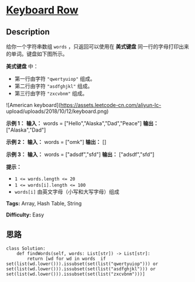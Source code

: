 # [Keyboard Row][title]

## Description

给你一个字符串数组 `words` ，只返回可以使用在 **美式键盘** 同一行的字母打印出来的单词。键盘如下图所示。

**美式键盘** 中：

  * 第一行由字符 `"qwertyuiop"` 组成。
  * 第二行由字符 `"asdfghjkl"` 组成。
  * 第三行由字符 `"zxcvbnm"` 组成。

![American keyboard](https://assets.leetcode-cn.com/aliyun-lc-
upload/uploads/2018/10/12/keyboard.png)

**示例 1：**
            **输入：** words = ["Hello","Alaska","Dad","Peace"]    **输出：** ["Alaska","Dad"]    

**示例 2：**
            **输入：** words = ["omk"]    **输出：** []    

**示例 3：**
            **输入：** words = ["adsdf","sfd"]    **输出：** ["adsdf","sfd"]    

**提示：**

  * `1 <= words.length <= 20`
  * `1 <= words[i].length <= 100`
  * `words[i]` 由英文字母（小写和大写字母）组成


**Tags:** Array, Hash Table, String

**Difficulty:** Easy

## 思路

``` python3
class Solution:
    def findWords(self, words: List[str]) -> List[str]:
        return [wd for wd in words  if set(list(wd.lower())).issubset(set(list("qwertyuiop"))) or set(list(wd.lower())).issubset(set(list("asdfghjkl"))) or set(list(wd.lower())).issubset(set(list("zxcvbnm")))]
```

[title]: https://leetcode-cn.com/problems/keyboard-row
